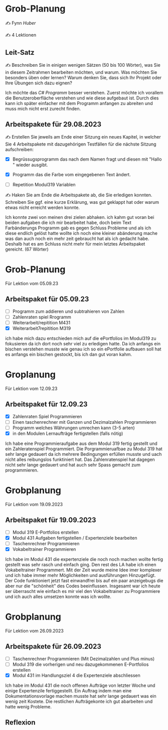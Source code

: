 # Grob-Planung

✍️ Fynn *Huber* 

✍️ 4 Lektionen

## Leit-Satz

✍️ Beschreiben Sie in einigen wenigen Sätzen (50 bis 100 Wörter), was Sie in diesem Zeitrahmen bearbeiten möchten, und warum. Was möchten Sie besonders üben oder lernen? Warum denken Sie, dass sich Ihr Projekt oder Ihre Übungen sich dazu eignen?

Ich möchte das *C# Programm* besser verstehen. Zuerst möchte ich vorallem die Benutzeroberfläche verstehen und wie diese aufgebaut ist. Durch dies kann ich später einfacher mit dem Programm anfangen zu abreiten und muss mich nicht erst zurecht finden.

## Arbeitspakete für 29.08.2023

✍️ Erstellen Sie jeweils am Ende einer Sitzung ein neues Kapitel, in welcher Sie 4 Arbeitspakete mit dazugehörigen Testfällen für die nächste Sitzung aufschreiben:

- [x] Begrüssugsprogramm das nach dem Namen fragt und diesen mit "Hallo <Name>" wieder ausgibt.

- [x] Programm das die Farbe vom eingegebenen Text ändert.

- [ ] Repetition Modul319 Variablen

✍️  Haken Sie am Ende die Arbeitspakete ab, die Sie erledigen konnten. Schreiben Sie ggf. eine kurze Erklärung, was gut geklappt hat oder warum etwas nicht erreicht werden konnte.

Ich konnte zwei von meinen drei zielen abhaken. ich kahm gut voran bei beiden aufgaben die ich mir bearbeitet habe, doch beim Text Farbänderungs Programm gab es gegen Schluss Probleme und als ich diese endlich gelöst hatte wollte ich noch eine kleiner abänderung mache was dan auch noch ein mehr zeit gebraucht hat als ich gedacht habe. Deshalb hat es am Schluss nicht mehr für mein letztes Arbeitspaket gereicht. (67 Wörter)


# Grob-Planung
Für Lektion vom 05.09.23


## Arbeitspaket für 05.09.23
- [ ] Programm zum addieren und subtrahieren von Zahlen
- [ ] Zahlenraten spiel Rrogramm
- [ ] Weiterarbeit/repitition M431
- [x] Weiterarbeit7repitition M319

ich habe mich dazu entschieden mich auf die ePortfolios im Modul319 zu fokusieren da ich dort noch sehr viel zu erledigen hatte. Da ich anfangs ein bischen verstehen musste wie genau ich so ein ePortfolie aufbauen soll hat es anfangs ein bischen gestockt, bis ich dan gut voran kahm.

# Groplanung
Für Lektion vom 12.09.23


## Arbeitspaket für 12.09.23
- [x] Zahlenraten Spiel Programmieren
- [ ] Einen taschenrechner mit Ganzen und Dezimalzahlen Programmieren
- [ ] Programm welches Währungen umrechen kann (3-5 arten)
- [x] in den Modulen Lernaufträge fertigstellen (falls nötig)

Ich habe eine Programmieraufgabe aus dem Modul 319 fertig gestellt und ein Zahleratenspiel Programmiert. Die Porgrammieruafbae zu Modul 319 hat sehr lange gedauert da ich mehrere Bedingungen erfüllen musste und uach nicht alles reibungslos funktiniert hat. Das Zahlenratenspiel hat dagegen nicht sehr lange gedauert und hat auch sehr Spass gemacht zum programmieren.

# Grobplanung 
Für Lektion vom 19.09.2023

## Arbeitspaket für 19.09.2023
- [ ] Modul 319 E-Portfolios erstellen
- [x] Modul 431 Aufgaben fertigstellen / Expertenziele bearbeiten
- [ ] Taschenrechner Programmieren
- [x] Vokabeltrainer Programmieren

Ich habe im Modul 431 die expertenziele die noch noch machen wollte fertig gestellt was sehr rasch und einfach ging. Den rest des LA habe ich einen Vokabeltrainer Programmert. Mit der Zeit wurde meine Idee imer
komplexer und ich habe immer mehr Möglichkeiten und ausführungen Hinzugefügt. Der Code funktioniert jetzt fast einwandfrei bis auf ein paar anzeigebugs die aber nur die "schönheit" des Codes beeinflussen. Insgesamt war ich heute ser überrascht wie einfach es mir viel den Vokabeltrainer zu Programmiere und ich auch alles umsetzen konnte was ich wollte.

# Grobplanung
Für Lektion vom 26.09.2023


## Arbeitspakete für 26.09.2023
- [ ] Taschenrechner Programmieren (Mit Dezimalzahlen und Plus minus)
- [ ] Modul 319 die vorherigen und neu dazugekommenen E-Portfolios erstellen
- [x] Modul 431 im Handlungsziel 4 die Expertenziele abschliessen

Ich habe im Modul 431 die noch offenen Aufträge von letzter Woche und einige Expertenzile fertiggestellt. Ein Auftrag indem man eine Dokumentationsvorlage machen musste hat sehr lange gedauert was ein wenig zeit Kostete. Die restlichen Aufträgekonte ich gut abarbeiten und hatte wenig Probleme.

## Reflexion


